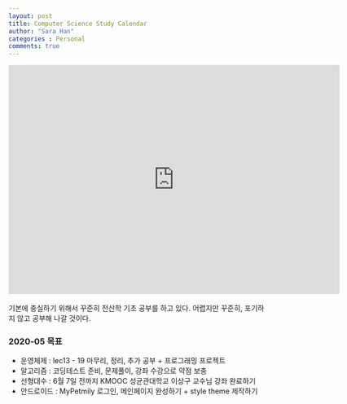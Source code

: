 ```yaml
---
layout: post
title: Computer Science Study Calendar
author: "Sara Han"
categories : Personal
comments: true
---
```



<iframe src="https://calendar.google.com/calendar/embed?src=d2ibd4bes8v4ssnp7ar0e1mhec%40group.calendar.google.com&ctz=Asia%2FSeoul" style="border: 0;" width="650" height="450" frameborder="0" scrolling="yes"></iframe>
<br><br>
 기본에 충실하기 위해서 꾸준히 전산학 기초 공부를 하고 있다. 어렵지만 꾸준히, 포기하지 않고 공부해 나갈 것이다. 

 ### 2020-05 목표
 * 운영체제 : lec13 - 19 마무리, 정리, 추가 공부 + 프로그래밍 프로젝트
 * 알고리즘 : 코딩테스트 준비, 문제풀이, 강좌 수강으로 약점 보충
 * 선형대수 : 6월 7일 전까지 KMOOC 성균관대학교 이상구 교수님 강좌 완료하기
 * 안드로이드 : MyPetmily 로그인, 메인페이지 완성하기 + style theme 제작하기